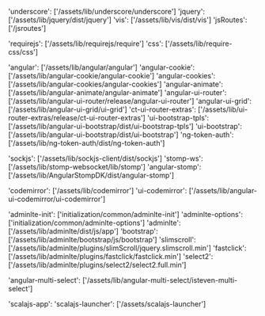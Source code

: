 'underscore': ['/assets/lib/underscore/underscore']
'jquery': ['/assets/lib/jquery/dist/jquery']
'vis': ['/assets/lib/vis/dist/vis']
'jsRoutes': ['/jsroutes']

'requirejs': ['/assets/lib/requirejs/require']
'css': ['/assets/lib/require-css/css']

'angular': ['/assets/lib/angular/angular']
'angular-cookie': ['/assets/lib/angular-cookie/angular-cookie']
'angular-cookies': ['/assets/lib/angular-cookies/angular-cookies']
'angular-animate': ['/assets/lib/angular-animate/angular-animate']
'angular-ui-router': ['/assets/lib/angular-ui-router/release/angular-ui-router']
'angular-ui-grid': ['/assets/lib/angular-ui-grid/ui-grid']
'ct-ui-router-extras': ['/assets/lib/ui-router-extras/release/ct-ui-router-extras']
'ui-bootstrap-tpls': ['/assets/lib/angular-ui-bootstrap/dist/ui-bootstrap-tpls']
'ui-bootstrap': ['/assets/lib/angular-ui-bootstrap/dist/ui-bootstrap']
'ng-token-auth': ['/assets/lib/ng-token-auth/dist/ng-token-auth']

'sockjs': ['/assets/lib/sockjs-client/dist/sockjs']
'stomp-ws': ['/assets/lib/stomp-websocket/lib/stomp']
'angular-stomp': ['/assets/lib/AngularStompDK/dist/angular-stomp']

'codemirror': ['/assets/lib/codemirror']
'ui-codemirror': ['/assets/lib/angular-ui-codemirror/ui-codemirror']

'adminlte-init': ['initialization/common/adminlte-init']
'adminlte-options': ['initialization/common/adminlte-options']
'adminlte': ['/assets/lib/adminlte/dist/js/app']
'bootstrap': ['/assets/lib/adminlte/bootstrap/js/bootstrap']
'slimscroll': ['/assets/lib/adminlte/plugins/slimScroll/jquery.slimscroll.min']
'fastclick': ['/assets/lib/adminlte/plugins/fastclick/fastclick.min']
'select2': ['/assets/lib/adminlte/plugins/select2/select2.full.min']

'angular-multi-select': ['/assets/lib/angular-multi-select/isteven-multi-select']

'scalajs-app':
'scalajs-launcher': ['/assets/scalajs-launcher']
